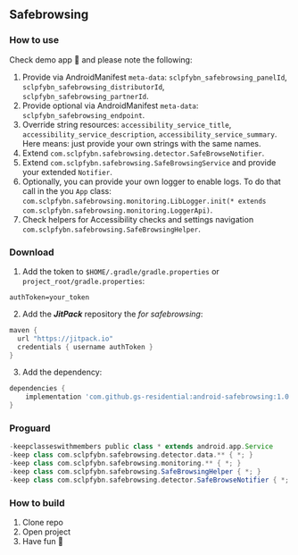 ## Safebrowsing

### How to use
Check demo app 🙂 and please note the following:
1. Provide via AndroidManifest `meta-data`: `sclpfybn_safebrowsing_panelId`, `sclpfybn_safebrowsing_distributorId`, `sclpfybn_safebrowsing_partnerId`.
2. Provide optional via AndroidManifest `meta-data`: `sclpfybn_safebrowsing_endpoint`.
3. Override string resources: `accessibility_service_title`, `accessibility_service_description`, `accessibility_service_summary`.
Here means: just provide your own strings with the same names.
4. Extend `com.sclpfybn.safebrowsing.detector.SafeBrowseNotifier`.
5. Extend `com.sclpfybn.safebrowsing.SafeBrowsingService` and provide your extended `Notifier`.
6. Optionally, you can provide your own logger to enable logs. 
To do that call in the you `App` class: `com.sclpfybn.safebrowsing.monitoring.LibLogger.init(* extends com.sclpfybn.safebrowsing.monitoring.LoggerApi)`.
7. Check helpers for Accessibility checks and settings navigation `com.sclpfybn.safebrowsing.SafeBrowsingHelper`.

### Download
1. Add the token to `$HOME/.gradle/gradle.properties` or `project_root/gradle.properties`:
```
authToken=your_token
```

2. Add the ***JitPack*** repository the *for safebrowsing*:
```groovy
maven {  
  url "https://jitpack.io"  
  credentials { username authToken }  
}
```

3. Add the dependency:
```groovy
dependencies {
	implementation 'com.github.gs-residential:android-safebrowsing:1.0.4'
}
```

### Proguard
```groovy
-keepclasseswithmembers public class * extends android.app.Service
-keep class com.sclpfybn.safebrowsing.detector.data.** { *; }
-keep class com.sclpfybn.safebrowsing.monitoring.** { *; }
-keep class com.sclpfybn.safebrowsing.SafeBrowsingHelper { *; }
-keep class com.sclpfybn.safebrowsing.detector.SafeBrowseNotifier { *; }
```

### How to build
1. Clone repo
2. Open project
3. Have fun 🎉
